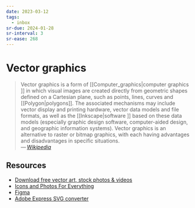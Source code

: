 ```yaml
---
date: 2023-03-12
tags:
  - inbox
sr-due: 2024-01-28
sr-interval: 3
sr-ease: 268
---
```


# Vector graphics

> Vector graphics is a form of [[Computer_graphics|computer graphics ]] in which
> visual images are created directly from geometric shapes defined on a
> Cartesian plane, such as points, lines, curves and [[Polygon|polygons]]. The
> associated mechanisms may include vector display and printing hardware, vector
> data models and file formats, as well as the [[Inkscape|software ]] based on
> these data models (especially graphic design software, computer-aided design,
> and geographic information systems). Vector graphics is an alternative to
> raster or bitmap graphics, with each having advantages and disadvantages in
> specific situations.\
> — <cite>[Wikipedia](https://en.wikipedia.org/wiki/Vector_graphics)</cite>

## Resources

- [Download free vector art, stock photos & videos](https://www.vecteezy.com/)
- [Icons and Photos For Everything](https://thenounproject.com/)
- [Figma](https://www.figma.com/)
- [Adobe Express SVG converter](https://express.adobe.com/tools/convert-to-svg)

